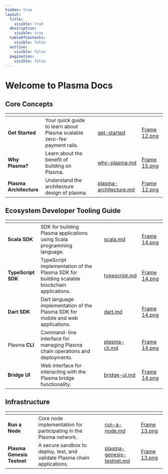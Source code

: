 ```yaml
---
hidden: true
layout:
  title:
    visible: true
  description:
    visible: true
  tableOfContents:
    visible: false
  outline:
    visible: false
  pagination:
    visible: false
---
```


# Welcome to Plasma Docs

## Core Concepts

<table data-view="cards"><thead><tr><th></th><th></th><th></th><th data-hidden data-card-target data-type="content-ref"></th><th data-hidden data-card-cover data-type="files"></th></tr></thead><tbody><tr><td><strong>Get Started</strong></td><td>Your quick guide to learn about Plasma scalable zero-fee payment rails.</td><td></td><td><a href="get-started/">get-started</a></td><td><a href=".gitbook/assets/Frame 12.png">Frame 12.png</a></td></tr><tr><td><strong>Why Plasma?</strong></td><td>Learn about the benefit of building on Plasma.</td><td></td><td><a href="core-concept/why-plasma.md">why-plasma.md</a></td><td><a href=".gitbook/assets/Frame 15.png">Frame 15.png</a></td></tr><tr><td><strong>Plasma Architecture</strong></td><td>Understand the architecture design of plasma.</td><td></td><td><a href="core-concept/plasma-architecture.md">plasma-architecture.md</a></td><td><a href=".gitbook/assets/Frame 12.png">Frame 12.png</a></td></tr></tbody></table>

## Ecosystem Developer Tooling Guide

<table data-view="cards"><thead><tr><th></th><th></th><th></th><th data-hidden data-card-target data-type="content-ref"></th><th data-hidden data-card-cover data-type="files"></th></tr></thead><tbody><tr><td><strong>Scala SDK</strong></td><td>SDK for building Plasma applications using Scala programming language. </td><td></td><td><a href="developer-tools/sdks/scala.md">scala.md</a></td><td><a href=".gitbook/assets/Frame 14.png">Frame 14.png</a></td></tr><tr><td> <strong>TypeScript SDK</strong></td><td>TypeScript implementation of the Plasma SDK for building scalable blockchain applications.</td><td></td><td><a href="developer-tools/sdks/typescript.md">typescript.md</a></td><td><a href=".gitbook/assets/Frame 14.png">Frame 14.png</a></td></tr><tr><td><strong>Dart SDK</strong></td><td>Dart language implementation of the Plasma SDK for mobile and web applications. </td><td></td><td><a href="developer-tools/sdks/dart.md">dart.md</a></td><td><a href=".gitbook/assets/Frame 14.png">Frame 14.png</a></td></tr><tr><td>Plasma <strong>CLI</strong></td><td>Command-line interface for managing Plasma chain operations and deployments. </td><td></td><td><a href="developer-tools/plasma-cli.md">plasma-cli.md</a></td><td><a href=".gitbook/assets/Frame 14.png">Frame 14.png</a></td></tr><tr><td><strong>Bridge UI</strong></td><td>Web interface for interacting with the Plasma bridge functionality. </td><td></td><td><a href="developer-tools/bridge-ui.md">bridge-ui.md</a></td><td><a href=".gitbook/assets/Frame 14.png">Frame 14.png</a></td></tr></tbody></table>

## Infrastructure

<table data-view="cards"><thead><tr><th></th><th></th><th></th><th data-hidden data-card-target data-type="content-ref"></th><th data-hidden data-card-cover data-type="files"></th></tr></thead><tbody><tr><td><strong>Run a Node</strong></td><td>Core node implementation for participating in the Plasma network. </td><td></td><td><a href="infrastructure/run-a-node.md">run-a-node.md</a></td><td><a href=".gitbook/assets/Frame 13.png">Frame 13.png</a></td></tr><tr><td><strong>Plasma Genesis Testnet</strong></td><td>A secure sandbox to deploy, test, and validate Plasma chain applications.</td><td></td><td><a href="infrastructure/plasma-genesis-testnet.md">plasma-genesis-testnet.md</a></td><td><a href=".gitbook/assets/Frame 13.png">Frame 13.png</a></td></tr></tbody></table>

